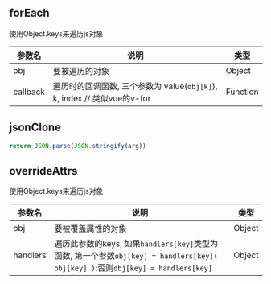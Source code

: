 ## forEach

使用Object.keys来遍历js对象

| 参数名   | 说明                                                         | 类型     |
| -------- | ------------------------------------------------------------ | -------- |
| obj      | 要被遍历的对象                                               | Object   |
| callback | 遍历时的回调函数, 三个参数为 value(`obj[k]`), k, index // 类似vue的v-for | Function |



## jsonClone

```js
return JSON.parse(JSON.stringify(arg))
```



## overrideAttrs

使用Object.keys来遍历js对象

| 参数名   | 说明                                                         | 类型   |
| -------- | ------------------------------------------------------------ | ------ |
| obj      | 要被覆盖属性的对象                                           | Object |
| handlers | 遍历此参数的keys, 如果`handlers[key]`类型为函数, 第一个参数`obj[key] = handlers[key]( obj[key] )`;否则`obj[key] = handlers[key]` | Object |

